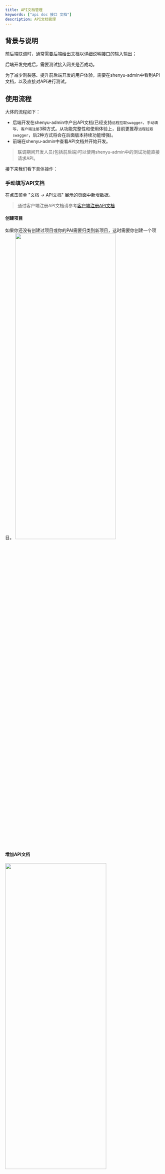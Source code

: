 ```yaml
---
title: API文档管理
keywords: ["api doc 接口 文档"]
description: API文档管理
---
```


## 背景与说明

前后端联调时，通常需要后端给出文档以详细说明接口的输入输出；

后端开发完成后，需要测试接入网关是否成功。

为了减少割裂感、提升前后端开发的用户体验，需要在shenyu-admin中看到API文档，以及直接对API进行测试。


## 使用流程

大体的流程如下：
- 后端开发在shenyu-admin中产出API文档(已经支持`远程拉取swagger`、`手动填写`、`客户端注册`3种方式。从功能完整性和使用体验上，目前更推荐`远程拉取swagger`，后2种方式将会在后面版本持续功能增强)。
- 前端在shenyu-admin中查看API文档并开始开发。
> 联调期间开发人员(包括前后端)可以使用shenyu-admin中的测试功能直接请求API。

接下来我们看下具体操作：

### 手动填写API文档

在点击菜单 "文档 -> API文档" 展示的页面中新增数据。

> 通过客户端注册API文档请参考[客户端注册API文档](../api-document-register.md)

#### 创建项目

如果你还没有创建过项目或你的PAI需要归类到新项目，这时需要你创建一个项目。
<img src="/img/shenyu/basicConfig/apiManagement/create-tag-1-cn.png" width="80%" height="50%" />

#### 增加API文档

<img src="/img/shenyu/basicConfig/apiManagement/create-api-cn.png" width="80%" height="50%" />

这里出现列表的就是我们正在新增的API文档。

### 远程拉取swagger文档



#### 发布API

如果该API从未发布到proxy插件或你不打算使用shenyu客户端提供的注解注册URI，shenyu-admin的发布API功能为你提供了另一种可选方式，它将自动注册该API到网关，跟你使用shenyu客户端的注解效果一样。
<img src="/img/shenyu/basicConfig/apiManagement/publish-api-cn.png" width="80%" height="50%" />

#### 下线API(可选)

> 特别注意：点击下线后，该API虽然在API文档列表仍然可见，但会从proxy插件和元数据下面删除，在你重新发布该API前，网关不再代理该API。

<img src="/img/shenyu/basicConfig/apiManagement/offline-api-cn.png" width="80%" height="50%" />

### 请求API（接口调试）

<img src="/img/shenyu/basicConfig/apiManagement/api-debug-cn.png" width="80%" height="50%" />
